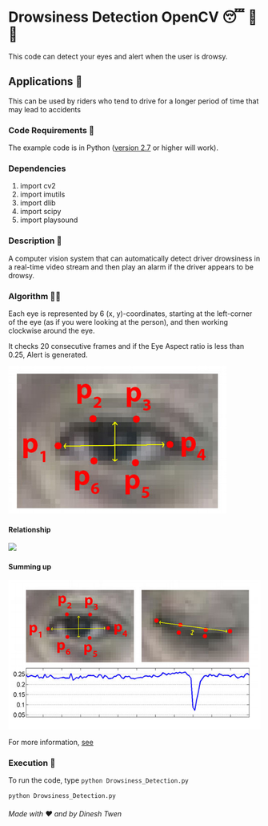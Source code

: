 # Drowsiness Detection OpenCV 😴 🚫 🚗


This code can detect your eyes and alert when the user is drowsy.

## Applications 🎯
This can be used by riders who tend to drive for a longer period of time that may lead to accidents

### Code Requirements 🦄
The example code is in Python ([version 2.7](https://www.python.org/download/releases/2.7/) or higher will work). 

### Dependencies

1) import cv2
2) import imutils
3) import dlib
4) import scipy
5) import playsound


### Description 📌

A computer vision system that can automatically detect driver drowsiness in a real-time video stream and then play an alarm if the driver appears to be drowsy.

### Algorithm 👨‍🔬

Each eye is represented by 6 (x, y)-coordinates, starting at the left-corner of the eye (as if you were looking at the person), and then working clockwise around the eye.

It checks 20 consecutive frames and if the Eye Aspect ratio is less than 0.25, Alert is generated.

<img src="https://github.com/Dinesh-4/Drowsiness_Detection/blob/main/assets/eye1.jpg">


#### Relationship

<img src="https://github.com/Dinesh-4/Drowsiness_Detection/blob/main/assets/eye2.jpg">

#### Summing up

<img src="https://github.com/Dinesh-4/Drowsiness_Detection/blob/main/assets/eye3.jpg">


For more information, [see](https://www.pyimagesearch.com/2017/05/08/drowsiness-detection-opencv/)




### Execution 🐉
To run the code, type `python Drowsiness_Detection.py`

```
python Drowsiness_Detection.py
```

###### Made with ❤️ and  by Dinesh Twen



